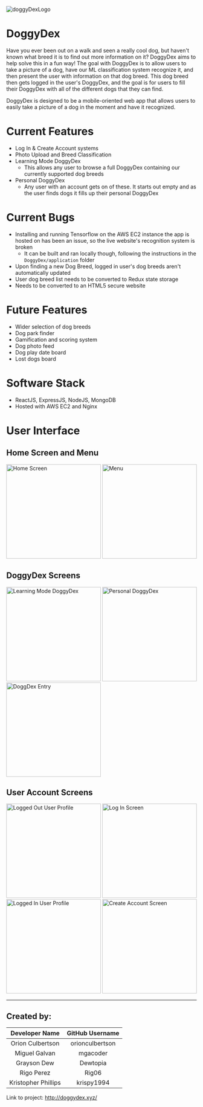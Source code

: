 ![doggyDexLogo](https://user-images.githubusercontent.com/70170069/148694454-6e3914e5-89f7-48b2-a119-dbd04be2522e.png)

# DoggyDex

  Have you ever been out on a walk and seen a really cool dog, but haven't known what breed it is to find out more information on it? DoggyDex aims to help solve this in a fun way! The goal with DoggyDex is to allow users to take a picture of a dog, have our ML classification system recognize it, and then present the user with information on that dog breed. This dog breed then gets logged in the user's DoggyDex, and the goal is for users to fill their DoggyDex with all of the different dogs that they can find.
 
  DoggyDex is designed to be a mobile-oriented web app that allows users to easily take a picture of a dog in the moment and have it recognized.
  
# Current Features
 - Log In & Create Account systems
 - Photo Upload and Breed Classification
 - Learning Mode DoggyDex
    - This allows any user to browse a full DoggyDex containing our currently supported dog breeds
 - Personal DoggyDex
    - Any user with an account gets on of these. It starts out empty and as the user finds dogs it fills up their personal DoggyDex

# Current Bugs
 - Installing and running Tensorflow on the AWS EC2 instance the app is hosted on has been an issue, so the live website's recognition system is broken
    - It can be built and ran locally though, following the instructions in the `DoggyDex/application` folder
 - Upon finding a new Dog Breed, logged in user's dog breeds aren't automatically updated
 - User dog breed list needs to be converted to Redux state storage
 - Needs to be converted to an HTML5 secure website

# Future Features 
 - Wider selection of dog breeds
 - Dog park finder
 - Gamification and scoring system
 - Dog photo feed
 - Dog play date board
 - Lost dogs board

# Software Stack
 - ReactJS, ExpressJS, NodeJS, MongoDB
 - Hosted with AWS EC2 and Nginx

# User Interface
## Home Screen and Menu
<img src="https://user-images.githubusercontent.com/70170069/148695769-ef446c51-6d9b-4f0b-b028-5e587abc0768.png" alt="Home Screen" width="250"/> <img src="https://user-images.githubusercontent.com/70170069/148695794-c4d9e1d1-9926-4903-a309-3669451aae18.png" alt="Menu" width="250"/>
## DoggyDex Screens
<img src="https://user-images.githubusercontent.com/70170069/148695851-47ae3ed6-ae7b-4b19-99c0-0d34ccf53d5c.png" alt="Learning Mode DoggyDex" width="250"/> <img src="https://user-images.githubusercontent.com/70170069/148695862-087d0c0a-9ac4-4f01-a40f-d59b15e2590a.png" alt="Personal DoggyDex" width="250"/> <img src="https://user-images.githubusercontent.com/70170069/148695865-6eb816c0-0dc8-4d94-a36e-0e3ebfd8ff11.png" alt="DoggDex Entry" width="250"/>

## User Account Screens
<img src="https://user-images.githubusercontent.com/70170069/148695813-278f298b-1354-4b16-8113-523966f4b5fb.png" alt="Logged Out User Profile" width="250"/> <img src="https://user-images.githubusercontent.com/70170069/148695815-2c7d0d6f-7e8c-41d8-965a-056fe122c44c.png" alt="Log In Screen" width="250"/> <img src="https://user-images.githubusercontent.com/70170069/148695821-0fa55caa-ad3d-4b4a-8fd2-48dc337c91ff.png" alt="Logged In User Profile" width="250"/> <img src="https://user-images.githubusercontent.com/70170069/148695828-861d2de0-e1e4-485a-9f59-9533bf74af79.png" alt="Create Account Screen" width="250"/>

---
## Created by:

| Developer Name 			| GitHub Username |
|    :---:     			  |     :---:       |
| Orion Culbertson    | orionculbertson |
| Miguel Galvan      	| mgacoder        |
| Grayson Dew      	  |  Dewtopia       |
| Rigo Perez      		|  Rig06          |
| Kristopher Phillips | krispy1994      |

Link to project: http://doggydex.xyz/
